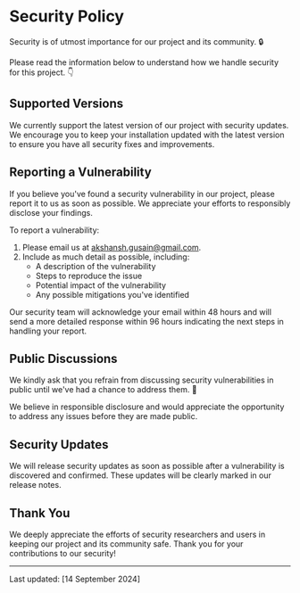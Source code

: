# Security Policy

Security is of utmost importance for our project and its community. 🔒

Please read the information below to understand how we handle security for this project. 👇

## Supported Versions

We currently support the latest version of our project with security updates.
We encourage you to keep your installation updated with the latest version to ensure you have all security fixes and improvements.

## Reporting a Vulnerability

If you believe you've found a security vulnerability in our project, please report it to us as soon as possible. We appreciate your efforts to responsibly disclose your findings.

To report a vulnerability:

1. Please email us at [akshansh.gusain@gmail.com](mailto:akshansh.gusainy@gmail.com).
2. Include as much detail as possible, including:
    - A description of the vulnerability
    - Steps to reproduce the issue
    - Potential impact of the vulnerability
    - Any possible mitigations you've identified

Our security team will acknowledge your email within 48 hours and will send a more detailed response within 96 hours indicating the next steps in handling your report.

## Public Discussions

We kindly ask that you refrain from discussing security vulnerabilities in public until we've had a chance to address them. 🙊

We believe in responsible disclosure and would appreciate the opportunity to address any issues before they are made public.

## Security Updates

We will release security updates as soon as possible after a vulnerability is discovered and confirmed. These updates will be clearly marked in our release notes.

## Thank You

We deeply appreciate the efforts of security researchers and users in keeping our project and its community safe. Thank you for your contributions to our security!

---

Last updated: [14 September 2024]

